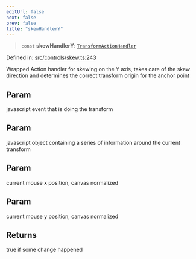 ```yaml
---
editUrl: false
next: false
prev: false
title: "skewHandlerY"
---
```


> `const` **skewHandlerY**: [`TransformActionHandler`](/api/type-aliases/transformactionhandler/)

Defined in: [src/controls/skew.ts:243](https://github.com/fabricjs/fabric.js/blob/977f797255d8c56b5b68360b0d45bed33697d2e8/src/controls/skew.ts#L243)

Wrapped Action handler for skewing on the Y axis, takes care of the
skew direction and determines the correct transform origin for the anchor point

## Param

javascript event that is doing the transform

## Param

javascript object containing a series of information around the current transform

## Param

current mouse x position, canvas normalized

## Param

current mouse y position, canvas normalized

## Returns

true if some change happened
